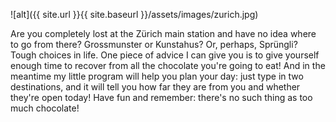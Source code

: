 ![alt]({{ site.url }}{{ site.baseurl }}/assets/images/zurich.jpg)

Are you completely lost at the Zürich main station and have no idea where to go from there? Grossmunster or Kunstahus? Or, perhaps, Sprüngli? Tough choices in life. One piece of advice I can give you is to give yourself enough time to recover from all the chocolate you're going to eat! And in the meantime my little program will help you plan your day: just type in two destinations, and it will tell you how far they are from you and whether they're open today! Have fun and remember: there's no such thing as too much chocolate!
